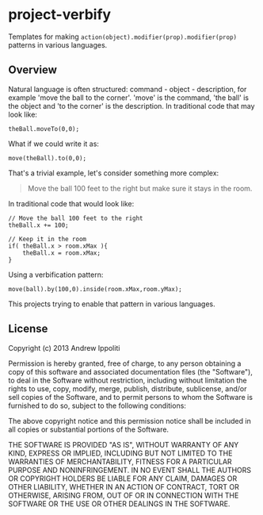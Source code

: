 project-verbify
==============================================================================

Templates for making `action(object).modifier(prop).modifier(prop)` patterns
in various languages.

Overview
------------------------------------------------------------------------------
Natural language is often structured: command - object - description,
for example 'move the ball to the corner'. 'move' is the command, 'the ball'
is the object and 'to the corner' is the description. In traditional code
that may look like:

	theBall.moveTo(0,0);

What if we could write it as:

	move(theBall).to(0,0);

That's a trivial example, let's consider something more complex:

> Move the ball 100 feet to the right but make sure it stays in the room.

In traditional code that would look like:

	// Move the ball 100 feet to the right
	theBall.x += 100;

	// Keep it in the room
	if( theBall.x > room.xMax ){
		theBall.x = room.xMax;
	}

Using a verbification pattern:

	move(ball).by(100,0).inside(room.xMax,room.yMax);

This projects trying to enable that pattern in various languages.

License
------------------------------------------------------------------------------
Copyright (c) 2013 Andrew Ippoliti

Permission is hereby granted, free of charge, to any person obtaining a copy
of this software and associated documentation files (the "Software"), to deal
in the Software without restriction, including without limitation the rights
to use, copy, modify, merge, publish, distribute, sublicense, and/or sell
copies of the Software, and to permit persons to whom the Software is
furnished to do so, subject to the following conditions:

The above copyright notice and this permission notice shall be included in
all copies or substantial portions of the Software.

THE SOFTWARE IS PROVIDED "AS IS", WITHOUT WARRANTY OF ANY KIND, EXPRESS OR
IMPLIED, INCLUDING BUT NOT LIMITED TO THE WARRANTIES OF MERCHANTABILITY,
FITNESS FOR A PARTICULAR PURPOSE AND NONINFRINGEMENT. IN NO EVENT SHALL
THE AUTHORS OR COPYRIGHT HOLDERS BE LIABLE FOR ANY CLAIM, DAMAGES OR OTHER
LIABILITY, WHETHER IN AN ACTION OF CONTRACT, TORT OR OTHERWISE, ARISING
FROM, OUT OF OR IN CONNECTION WITH THE SOFTWARE OR THE USE OR OTHER DEALINGS
IN THE SOFTWARE.
